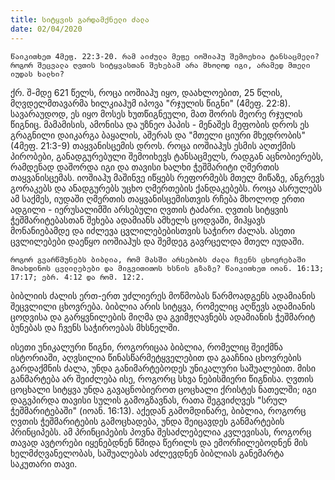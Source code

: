 ```yaml
---
title: სიტყვის გარდამქნელი ძალა
date: 02/04/2020
---
```


`წაიკითხეთ 4მეფ. 22:3-20. რამ აიძულა მეფე იოშიაჰუ შემოეხია ტანსაცმელი? როგორ შეცვალა ღვთის სიტყვასთან შეხებამ არა მხოლოდ იგი, არამედ მთელი იუდას ხალხი?`

ქრ. შ-მდე 621 წელს, როცა იოშიაჰუ იყო, დაახლოებით, 25 წლის, მღვდელმთავარმა ხილკიაჰუმ იპოვა "რჯულის წიგნი" (4მეფ. 22:8). სავარაუდოდ, ეს იყო მოსეს ხუთწიგნეული, მათ შორის მეორე რჯულის წიგნიც. მამამისის, ამონისა და უზნეო პაპის - მენაშეს მეფობის დროს ეს გრაგნილი დაიკარგა ბაყალის, აშერას და "მთელი ციური მხედრობის" (4მეფ. 21:3-9) თაყვანისცემის დროს. როცა იოშიაჰუს ესმის აღთქმის პირობები, განადგურებული შემოიხევს ტანსაცმელს, რადგან აცნობიერებს, რამდენად დაშორდა იგი და თავისი ხალხი ჭეშმარიტი ღმერთის თაყვანისცემას. იოშიაჰუ მაშინვე იწყებს რეფორმებს მთელ მიწაზე, ანგრევს გორაკებს და ანადგურებს უცხო ღმერთების ქანდაკებებს. როცა ასრულებს ამ საქმეს, იუდაში ღმერთის თაყვანისცემისთვის რჩება მხოლოდ ერთი ადგილი - იერუსალიმში არსებული ღვთის ტაძარი. ღვთის სიტყვის ჭეშმარიტებასთან შეხება ადამიანს ამხელს ცოდვაში, მიჰყავს მონანიებამდე და იძლევა ცვლილებებისთვის საჭირო ძალას. ასეთი ცვლილებები დაეწყო იოშიაჰუს და შემდეგ გავრცელდა მთელ იუდაში.

`როგორ გვარწმუნებს ბიბლია, რომ მასში არსებობს ძალა ჩვენს ცხოვრებაში მოახდინოს ცვლილებები და მიგვითითოს ხსნის გზაზე? წაიკითხეთ იოან. 16:13; 17:17; ებრ. 4:12 და რომ. 12:2.`

ბიბლიის ძალის ერთ-ერთ უძლიერეს მოწმობას წარმოადგენს ადამიანის შეცვლილი ცხოვრება. ბიბლია არის სიტყვა, რომელიც აღწევს ადამიანის ცოდვისა და გარყვნილების მიღმა და გვიმჟღავნებს ადამიანის ჭეშმარიტ ბუნებას და ჩვენს საჭიროებას მხსნელში.

ისეთი უნიკალური წიგნი, როგორიცაა ბიბლია, რომელიც შეიქმნა ისტორიაში, აღვსილია წინასწარმეტყველებით და გააჩნია ცხოვრების გარდაქმნის ძალა, უნდა განიმარტებოდეს უნიკალური საშუალებით. მისი განმარტება არ შეიძლება ისე, როგორც სხვა ნებისმიერი წიგნისა. ღვთის ცოცხალი სიტყვა უნდა გავაცნობიეროთ ცოცხალი ქრისტეს ნათელში; იგი დაგვპირდა თავისი სულის გამოგზავნას, რათა შეგვიძღვეს "სრულ ჭეშმარიტებაში" (იოან. 16:13). აქედან გამომდინარე, ბიბლია, როგორც ღვთის ჭეშმარიტების გამოცხადება, უნდა შეიცავდეს განმარტების პრინციპებს. ამ პრინციპების პოვნა შესაძლებელია კვლევისას, როგორც თავად ავტორები იყენებდნენ წმიდა წერილს და ემორჩილებოდნენ მის ხელმძღვანელობას, საშუალებას აძლევდნენ ბიბლიას განემარტა საკუთარი თავი.